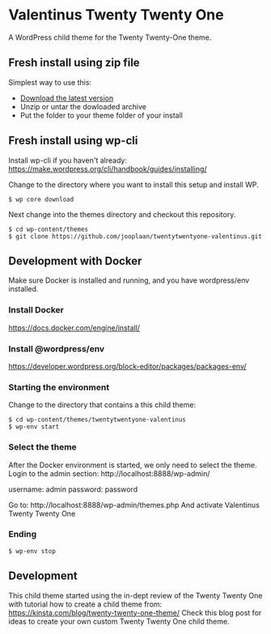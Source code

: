 # Valentinus Twenty Twenty One
A WordPress child theme for the Twenty Twenty-One theme.

## Fresh install using zip file
Simplest way to use this:

* [Download the latest version](https://github.com/jooplaan/twentytwentyone-valentinus/releases/latest)
* Unzip or untar the dowloaded archive
* Put the folder to your theme folder of your install

## Fresh install using wp-cli

Install wp-cli if you haven't already:
https://make.wordpress.org/cli/handbook/guides/installing/

Change to the directory where you want to install this setup and install WP.

```
$ wp core download
```

Next change into the themes directory and checkout this repository.

```
$ cd wp-content/themes
$ git clone https://github.com/jooplaan/twentytwentyone-valentinus.git
```

## Development with Docker

Make sure Docker is installed and running, and you have wordpress/env installed.

### Install Docker
https://docs.docker.com/engine/install/

### Install @wordpress/env
https://developer.wordpress.org/block-editor/packages/packages-env/

### Starting the environment

Change to the directory that contains a this child theme:

```
$ cd wp-content/themes/twentytwentyone-valentinus
$ wp-env start
```

### Select the theme

After the Docker environment is started, we only need to select the theme.
Login to the admin section:
http://localhost:8888/wp-admin/

username: admin
password: password

Go to: http://localhost:8888/wp-admin/themes.php
And activate Valentinus Twenty Twenty One

### Ending

```
$ wp-env stop
```

## Development
This child theme started using the in-dept review of the Twenty Twenty One with tutorial how to create a child theme from:
https://kinsta.com/blog/twenty-twenty-one-theme/
Check this blog post for ideas to create your own custom Twenty Twenty One child theme.



